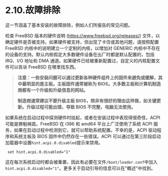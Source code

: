 # 2.10.故障排除

这一节涵盖了基本安装的故障排除，例如人们所报告的常见问题。

检查 FreeBSD 版本的硬件说明 (<https://www.freebsd.org/releases/>) 文件，以确定硬件是否被支持。如果硬件被支持，但出现了卡住或其他问题，请按照配置 FreeBSD 内核中的说明建立一个定制的内核，以增加对 GENERIC 内核中不存在的设备的支持。默认内核假定大多数硬件设备在出厂时都是默认配置的，包括 IRQ、I/O 地址和 DMA 通道。如果硬件已经被重新配置过，自定义的内核配置文件可以告诉 FreeBSD 在哪里找东西。

>**注意：一些安装问题可以通过更新各种硬件组件上的固件来避免或缓解，其中最明显的是主板。主板固件通常被称为 BIOS。大多数主板和计算机制造商都有一个升级和升级信息的网站。**
>
>**制造商通常建议不要升级主板 BIOS，除非有很好的理由这样做，如关键更新。升级过程可能出错，导致 BIOS 不完整，电脑无法使用。**

如果系统在启动过程中探测硬件时挂起，或者在安装过程中表现得很奇怪，ACPI 可能是罪魁祸首。FreeBSD 在 i386 和 amd64 平台上广泛使用了系统 ACPI 服务，如果在启动过程中检测到它，就可以帮助系统配置。不幸的是，ACPI 驱动程序和系统主板及 BIOS 固件中仍然存在一些错误。ACPI 可以通过在第三阶段启动加载器中设置`hint.acpi.0.disabled`提示来禁用。

```
 set hint.acpi.0.disabled="1"
```

这在每次系统启动时都会被重置，因此有必要在文件`/boot/loader.conf`中加入`hint.acpi.0.disabled="1"`。更多关于启动引导的信息可以在"概述"中找到。

